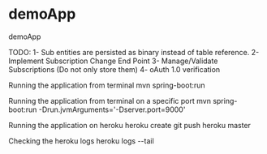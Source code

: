 # demoApp
demoApp

TODO:
1- Sub entities are persisted as binary instead of table reference.
2- Implement Subscription Change End Point
3- Manage/Validate Subscriptions (Do not only store them)
4- oAuth 1.0 verification

Running the application from terminal
    mvn spring-boot:run

Running the application from terminal on a specific port
    mvn spring-boot:run -Drun.jvmArguments='-Dserver.port=9000'

Running the application on heroku
    heroku create
    git push heroku master

Checking the heroku logs
    heroku logs --tail